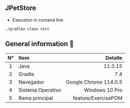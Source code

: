 ## JPetStore

* Execution in comand line

```
./gradlew clean test
```

## General information 🔬

| N°  | Item              |                Detalle |
|:---:|:------------------|-----------------------:|
|  1  | Java              |                11.0.15 |
|  2  | Gradle            |                    7.4 |
|  3  | Navegador         |  Google Chrome 114.0.5 |
|  4  | Sistema Operativo |         Windows 10 Pro |
|  5  | Rama principal    |    feature/ExercisePOM |

